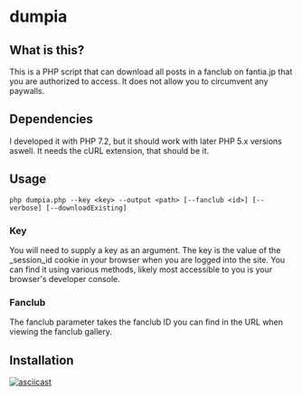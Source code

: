 # dumpia
## What is this?
This is a PHP script that can download all posts in a fanclub on fantia.jp that you are authorized to access.
It does not allow you to circumvent any paywalls.

## Dependencies
I developed it with PHP 7.2, but it should work with later PHP 5.x versions aswell.
It needs the cURL extension, that should be it.

## Usage
```php dumpia.php --key <key> --output <path> [--fanclub <id>] [--verbose] [--downloadExisting]```

### Key
You will need to supply a key as an argument.
The key is the value of the _session_id cookie in your browser when you are logged into the site.
You can find it using various methods, likely most accessible to you is your browser's developer console.

### Fanclub
The fanclub parameter takes the fanclub ID you can find in the URL when viewing the fanclub gallery.

## Installation
[![asciicast](https://asciinema.org/a/yM1E9Ia4U8mTioqVNG8gIEvB4.svg)](https://asciinema.org/a/yM1E9Ia4U8mTioqVNG8gIEvB4)
